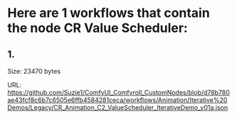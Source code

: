 # Here are 1 workflows that contain the node CR Value Scheduler:

## 1. 

Size: 23470 bytes

URL: https://github.com/Suzie1/ComfyUI_Comfyroll_CustomNodes/blob/d78b780ae43fcf8c6b7c6505e6ffb4584281ceca/workflows/Animation/Iterative%20Demos/Legacy/CR_Animation_C2_ValueScheduler_IterativeDemo_v01a.json

